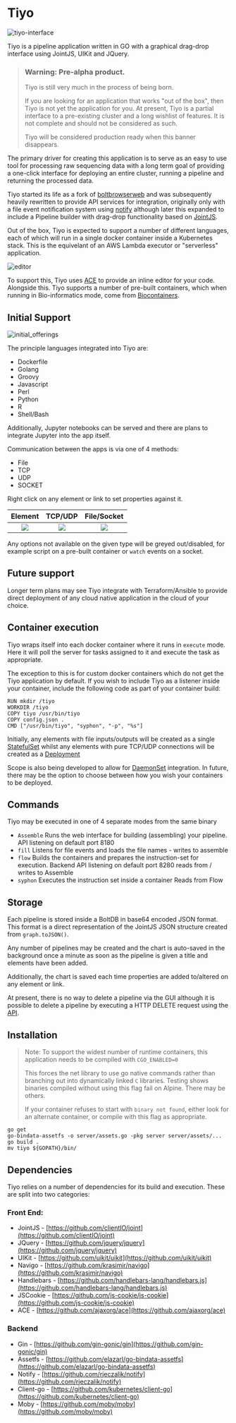 # Tiyo
![tiyo-interface](docs/images/jointjs.png)

Tiyo is a pipeline application written in GO with a graphical drag-drop interface using JointJS, UIKit and JQuery.

> ### Warning: Pre-alpha product.
>
> Tiyo is still very much in the process of being born.
>
> If you are looking for an application that works "out of the box", then Tiyo is not yet the application for you.
> At present, Tiyo is a partial interface to a pre-existing cluster and a long wishlist of features.
> It is not complete and should not be considered as such.
>
> Tiyo will be considered production ready when this banner disappears.

The primary driver for creating this application is to serve as an easy to use tool for processing raw sequencing data
with a long term goal of providing a one-click interface for deploying an entire cluster, running a pipeline and
returning the processed data.

Tiyo started its life as a fork of [boltbrowserweb](https://github.com/evnix/boltdbweb/) and was subsequently heavily
rewritten to provide API services for integration, originally only with a file event notification system using
[notify](https://github.com/rjeczalik/notify) although later this expanded to include a Pipeline builder with drag-drop
functionality based on [JointJS](https://www.jointjs.com/opensource).

Out of the box, Tiyo is expected to support a number of different languages, each of which will run in a single docker
container inside a Kubernetes stack. This is the equivelant of an AWS Lambda executor or "serverless" application.

![editor](docs/images/code-editor.png)

To support this, Tiyo uses [ACE](https://ace.c9.io/) to provide an inline editor for your code. Alongside this. Tiyo
supports a number of pre-built containers, which when running in Bio-informatics mode, come from
[Biocontainers](https://biocontainers.pro/).

## Initial Support
![initial\_offerings](docs/images/initial_offerings.png)

The principle languages integrated into Tiyo are:

- Dockerfile
- Golang
- Groovy
- Javascript
- Perl
- Python
- R
- Shell/Bash

Additionally, Jupyter notebooks can be served and there are plans to integrate Jupyter into the app itself.

Communication between the apps is via one of 4 methods:

- File
- TCP
- UDP
- SOCKET

Right click on any element or link to set properties against it.

Element                                 | TCP/UDP                             | File/Socket
:--------------------------------------:|:-----------------------------------:|:------------------------------------:
![](docs/images/element-properties.png) | ![](docs/images/tcp-properties.png) | ![](docs/images/file-properties.png)

Any options not available on the given type will be greyed out/disabled, for example script on a pre-built container
or `watch` events on a socket.

## Future support

Longer term plans may see Tiyo integrate with Terraform/Ansible to provide direct deployment of any cloud native
application in the cloud of your choice.

## Container execution
Tiyo wraps itself into each docker container where it runs in `execute` mode. Here it will poll the server for tasks
assigned to it and execute the task as appropriate.

The exception to this is for custom docker containers which do not get the Tiyo application by default. If you wish to
include Tiyo as a listener inside your container, include the following code as part of your container build:

```
RUN mkdir /tiyo
WORKDIR /tiyo
COPY tiyo /usr/bin/tiyo
COPY config.json .
CMD ["/usr/bin/tiyo", "syphon", "-p", "%s"]
```

Initially, any elements with file inputs/outputs will be created as a single
[StatefulSet](https://kubernetes.io/docs/concepts/workloads/controllers/statefulset/) whilst any elements with pure
TCP/UDP connections will be created as a [Deployment](https://kubernetes.io/docs/concepts/workloads/controllers/deployment/)

Scope is also being developed to allow for [DaemonSet](https://kubernetes.io/docs/concepts/workloads/controllers/daemonset/)
integration. In future, there may be the option to choose between how you wish your containers to be deployed.

## Commands
Tiyo may be executed in one of 4 separate modes from the same binary

- `Assemble` Runs the web interface for building (assembling) your pipeline. API listening on default port 8180
- `fill` Listens for file events and loads the file names - writes to assemble
- `flow` Builds the containers and prepares the instruction-set for execution. Backend API listening on default port 8280
  reads from / writes to Assemble
- `syphon` Executes the instruction set inside a container
  Reads from Flow

## Storage
Each pipeline is stored inside a BoltDB in base64 encoded JSON format. This format is a direct representation of the
JointJS JSON structure created from `graph.toJSON()`.

Any number of pipelines may be created and the chart is auto-saved in the background once a minute as soon as the
pipeline is given a title and elements have been added.

Additionally, the chart is saved each time properties are added to/altered on any element or link.

At present, there is no way to delete a pipeline via the GUI although it is possible to delete a pipeline by executing
a HTTP DELETE request using the [API](docs/api.md).

## Installation

> Note:
> To support the widest number of runtime containers, this application needs to be compiled with `CGO_ENABLED=0`
>
> This forces the net library to use go native commands rather than branching out into dynamically linked `C` libraries.
> Testing shows binaries compiled without using this flag fail on Alpine. There may be others.
>
> If your container refuses to start with `binary not found`, either look for an alternate container, or compile with
> this flag as appropriate.

```
go get
go-bindata-assetfs -o server/assets.go -pkg server server/assets/...
go build .
mv tiyo ${GOPATH}/bin/
```

## Dependencies
Tiyo relies on a number of dependencies for its build and execution. These are split into two categories:

### Front End:
- JointJS - [https://github.com/clientIO/joint](https://github.com/clientIO/joint)
- JQuery - [https://github.com/jquery/jquery](https://github.com/jquery/jquery)
- UIKit - [https://github.com/uikit/uikit](https://github.com/uikit/uikit)
- Navigo - [https://github.com/krasimir/navigo](https://github.com/krasimir/navigo)
- Handlebars - [https://github.com/handlebars-lang/handlebars.js](https://github.com/handlebars-lang/handlebars.js)
- JSCookie - [https://github.com/js-cookie/js-cookie](https://github.com/js-cookie/js-cookie)
- ACE - [https://github.com/ajaxorg/ace](https://github.com/ajaxorg/ace)

### Backend
- Gin - [https://github.com/gin-gonic/gin](https://github.com/gin-gonic/gin)
- Assetfs - [https://github.com/elazarl/go-bindata-assetfs](https://github.com/elazarl/go-bindata-assetfs)
- Notify - [https://github.com/rjeczalik/notify](https://github.com/rjeczalik/notify)
- Client-go - [https://github.com/kubernetes/client-go](https://github.com/kubernetes/client-go)
- Moby - [https://github.com/moby/moby](https://github.com/moby/moby)

